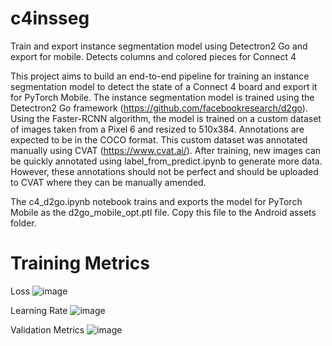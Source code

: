# c4insseg
Train and export instance segmentation model using Detectron2 Go and export for mobile. Detects columns and colored pieces for Connect 4


This project aims to build an end-to-end pipeline for training an instance segmentation model to detect the state of a Connect 4 board and export it for PyTorch Mobile.
The instance segmentation model is trained using the Detectron2 Go framework (https://github.com/facebookresearch/d2go). Using the Faster-RCNN algorithm, the model is trained on a custom dataset of images taken from a Pixel 6 and resized to 510x384. Annotations are expected to be in the COCO format. This custom dataset was annotated manually using CVAT (https://www.cvat.ai/). After training, new images can be quickly annotated using label_from_predict.ipynb to generate more data. However, these annotations should not be perfect and should be uploaded to CVAT where they can be manually amended.


The c4_d2go.ipynb notebook trains and exports the model for PyTorch Mobile as the d2go_mobile_opt.ptl file. Copy this file to the Android assets folder. 

# Training Metrics

Loss
![image](https://user-images.githubusercontent.com/4165980/208512453-f35d4375-39ee-4a33-96ae-85eadf2965c4.png)

Learning Rate
![image](https://user-images.githubusercontent.com/4165980/208513238-80d999ad-2c14-4daa-9150-8613f6e0ee2a.png)

Validation Metrics
![image](https://user-images.githubusercontent.com/4165980/208513389-ac0690df-27a2-4ae3-b74a-ed6de4625a43.png)

